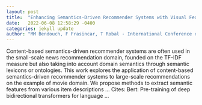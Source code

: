 ```yaml
---
layout: post
title:  "Enhancing Semantics-Driven Recommender Systems with Visual Features"
date:   2022-06-08 12:58:29 -0400
categories: jekyll update
author: "MM Bendouch, F Frasincar, T Robal - International Conference on Advanced …, 2022"
---
```

Content-based semantics-driven recommender systems are often used in the small-scale news recommendation domain, founded on the TF-IDF measure but also taking into account domain semantics through semantic lexicons or ontologies. This work explores the application of content-based semantics-driven recommender systems to large-scale recommendations on the example of movie domain. We propose methods to extract semantic features from various item descriptions …
Cites: ‪Bert: Pre-training of deep bidirectional transformers for language …‬  